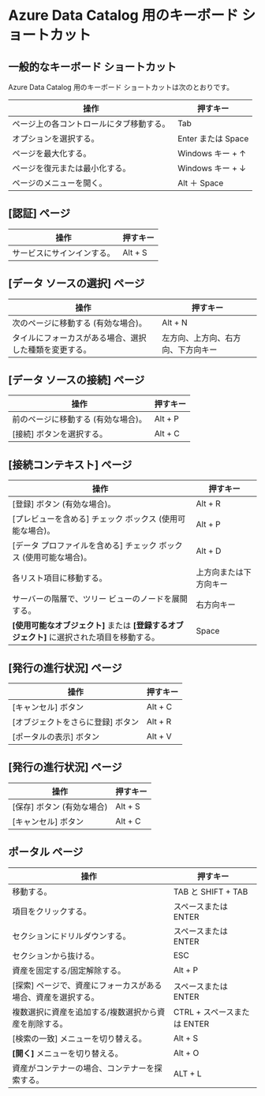 <properties
   pageTitle="Azure Data Catalog | Microsoft Azure"
   description="この記事では、Azure Data Catalog 用のキーボード ショートカットについて説明します。"
   services="data-catalog"
   documentationCenter=""
   authors="dvana"
   manager="NA"
   editor=""
   tags=""/>
<tags
   ms.service="data-catalog"
   ms.devlang="NA"
   ms.topic="article"
   ms.tgt_pltfrm="NA"
   ms.workload="data-catalog"
   ms.date="03/07/2016"
   ms.author="derrickv"/>

# Azure Data Catalog 用のキーボード ショートカット

## 一般的なキーボード ショートカット

Azure Data Catalog 用のキーボード ショートカットは次のとおりです。

|操作|押すキー
|---|---
|ページ上の各コントロールにタブ移動する。|Tab
|オプションを選択する。|Enter または Space
|ページを最大化する。|Windows キー + ↑
|ページを復元または最小化する。 | Windows キー + ↓
|ページのメニューを開く。| Alt ＋ Space


## [認証] ページ

|操作|押すキー
|---|---
|サービスにサインインする。|Alt + S

## [データ ソースの選択] ページ

|操作|押すキー
|---|---
|次のページに移動する (有効な場合)。|Alt + N
|タイルにフォーカスがある場合、選択した種類を変更する。|左方向、上方向、右方向、下方向キー

## [データ ソースの接続] ページ

|操作|押すキー
|---|---
|前のページに移動する (有効な場合)。|Alt + P
|[接続] ボタンを選択する。| Alt + C

## [接続コンテキスト] ページ

|操作|押すキー
|---|---
|[登録] ボタン (有効な場合)。| Alt + R
|[プレビューを含める] チェック ボックス (使用可能な場合)。|Alt + P
|[データ プロファイルを含める] チェック ボックス (使用可能な場合)。|Alt + D
|各リスト項目に移動する。|上方向または下方向キー
| サーバーの階層で、ツリー ビューのノードを展開する。 |右方向キー
| **[使用可能なオブジェクト]** または **[登録するオブジェクト]** に選択された項目を移動する。 | Space

## [発行の進行状況] ページ

|操作|押すキー
|---|---
|[キャンセル] ボタン|Alt + C
|[オブジェクトをさらに登録] ボタン| Alt + R
|[ポータルの表示] ボタン | Alt + V

## [発行の進行状況] ページ

|操作|押すキー
|---|---
|[保存] ボタン (有効な場合)| Alt + S
|[キャンセル] ボタン|Alt + C

## ポータル ページ
|操作|押すキー
|---|---
|移動する。| TAB と SHIFT + TAB
|項目をクリックする。| スペースまたは ENTER
|セクションにドリルダウンする。| スペースまたは ENTER
|セクションから抜ける。| ESC
|資産を固定する/固定解除する。| Alt + P
|[探索] ページで、資産にフォーカスがある場合、資産を選択する。| スペースまたは ENTER
|複数選択に資産を追加する/複数選択から資産を削除する。| CTRL + スペースまたは ENTER
|[検索の一致] メニューを切り替える。| Alt + S
|**[開く]** メニューを切り替える。 | Alt + O
|資産がコンテナーの場合、コンテナーを探索する。 | ALT + L

<!---HONumber=AcomDC_0309_2016-->